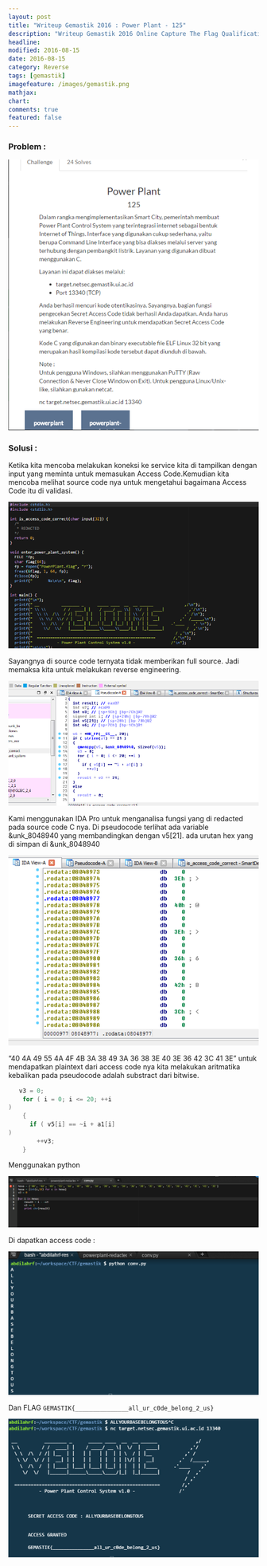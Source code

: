```yaml
---
layout: post
title: "Writeup Gemastik 2016 : Power Plant - 125"
description: "Writeup Gemastik 2016 Online Capture The Flag Qualification"
headline: 
modified: 2016-08-15
date: 2016-08-15
category: Reverse
tags: [gemastik]
imagefeature: /images/gemastik.png
mathjax: 
chart: 
comments: true
featured: false
---
```


### Problem :

![Power plant](/images/power-plant.png)


### Solusi :

Ketika kita mencoba melakukan koneksi ke service kita di tampilkan dengan input yang
meminta untuk memasukan Access Code.Kemudian kita mencoba melihat source code nya
untuk mengetahui bagaimana Access Code itu di validasi.

![Power Plant Redacted](/images/power-plant-1.png)

Sayangnya di source code ternyata tidak memberikan full source. Jadi memaksa kita untuk
melakukan reverse engineering.

![Power Plant IDA](/images/power-plant-ida.png)

Kami menggunakan IDA Pro untuk menganalisa fungsi yang di redacted pada source code C nya. Di pseudocode terlihat ada variable 
&unk_8048940 yang membandingkan dengan v5[21]. ada urutan hex yang di simpan di &unk_8048940

![Power Plant Hex](/images/power-plant-hex.png)

“40 4A 49 55 4A 4F 4B 3A 38 49 3A 36 38 3E 40 3E 36 42 3C 41 3E” untuk mendapatkan plaintext dari access code nya 
kita melakukan aritmatika kebalikan pada pseudocode adalah substract dari bitwise.

```c
   v3 = 0;
    for ( i = 0; i <= 20; ++i 
)
    {
      if ( v5[i] == ~i + a1[i] 
)
        ++v3;
    }
```

Menggunakan python 

![Power Plant Convert](/images/power-plant-convert.png)

Di dapatkan access code :

![Power Plant Access Code](/images/access-code.png)

Dan FLAG `GEMASTIK{_______________all_ur_c0de_belong_2_us}`

![Power Plant Flag](/images/power-plant-flag.png)

